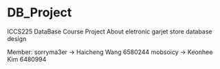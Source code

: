 # DB_Project
ICCS225 DataBase Course Project About eletronic garjet store database design

Member:
sorryma3er -> Haicheng Wang 6580244 
mobsoicy   -> Keonhee Kim 6480994
